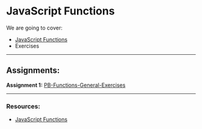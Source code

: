 # JavaScript Functions

We are going to cover:

- [JavaScript Functions](https://blogs.crtil.com/functions-part-one-javaScript/)
- Exercises

---

## Assignments:

**Assignment 1:** [PB-Functions-General-Exercises](https://classroom.github.com/a/nOTqHKVS)

---

### Resources:

- [JavaScript Functions](https://blogs.crtil.com/functions-part-one-javaScript/)
